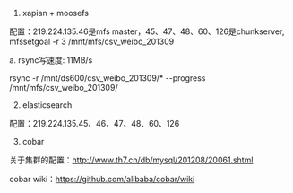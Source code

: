 1. xapian + moosefs

配置：219.224.135.46是mfs master，45、47、48、60、126是chunkserver, mfssetgoal -r 3 /mnt/mfs/csv_weibo_201309

a. rsync写速度: 11MB/s

rsync -r /mnt/ds600/csv_weibo_201309/* --progress /mnt/mfs/csv_weibo_201309/

2. elasticsearch

配置：219.224.135.45、46、47、48、60、126

3. cobar

关于集群的配置：http://www.th7.cn/db/mysql/201208/20061.shtml

cobar wiki：https://github.com/alibaba/cobar/wiki
